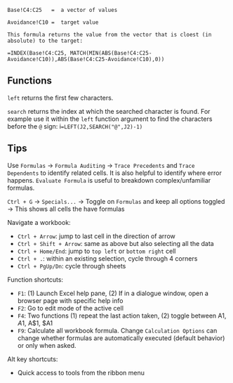 



```
Base!C4:C25   =  a vector of values

Avoidance!C10 =  target value

This formula returns the value from the vector that is cloest (in absolute) to the target:

=INDEX(Base!C4:C25, MATCH(MIN(ABS(Base!C4:C25-Avoidance!C10)),ABS(Base!C4:C25-Avoidance!C10),0))
```

## Functions

`left` returns the first few characters.

`search` returns the index at which the searched character is found. For example use it within the `left` function argument to find the characters before the `@` sign: i`=LEFT(J2,SEARCH("@",J2)-1)`


## Tips


Use `Formulas` -> `Formula Auditing` -> `Trace Precedents` and `Trace Dependents` to identify related cells. It is also helpful to identify where error happens. `Evaluate Formula` is useful to breakdown complex/unfamiliar formulas.

`Ctrl + G` -> `Specials...` -> Toggle on `Formulas` and keep all options toggled -> This shows all cells the have formulas 

Navigate a workbook:

- `Ctrl + Arrow`: jump to last cell in the direction of arrow
- `Ctrl + Shift + Arrow`: same as above but also selecting all the data
- `Ctrl + Home/End`: jump to `top left` or `bottom right` cell
- `Ctrl + .`: within an existing selection, cycle through 4 corners
- `Ctrl + PgUp/Dn`: cycle through sheets

Function shortcuts:

- `F1`: (1) Launch Excel help pane, (2) If in a dialogue window, open a browser page with specific help info 
- `F2`: Go to edit mode of the active cell
- `F4`: Two functions (1) repeat the last action taken, (2) toggle between A1, $A$1, A$1, $A1
- `F9`: Calculate all workbook formula. Change `Calculation Options` can change whether formulas are automatically executed (default behavior) or only when asked.

Alt key shortcuts:
- Quick access to tools from the ribbon menu
